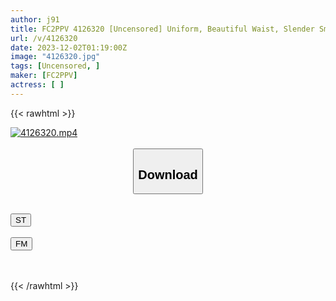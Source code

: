 ```yaml
---
author: j91
title: FC2PPV 4126320 [Uncensored] Uniform, Beautiful Waist, Slender Small Breasts Exposed. Creampie Piston With Young Man Covered In Sperm!
url: /v/4126320
date: 2023-12-02T01:19:00Z
image: "4126320.jpg"
tags: [Uncensored, ]
maker: [FC2PPV]
actress: [ ]
---
```



{{< rawhtml >}}

<div class="video" data-videoid="Moo2avq2WVImbjB">
    <a href="javascript:;">
        <img src="/v/4126320/4126320.jpg" width="WIDTH" height="HEIGHT" alt="4126320.mp4" loading="lazy">
    </a>
</div>

<script type="text/javascript" src="https://j91.asia/asset/on-demand-st.js"></script>

<br>
  <link rel="stylesheet" href="https://j91.asia/asset/bs5.css">
  
  <center>
  <button class="btn btn-primary" type="button" data-bs-toggle="collapse" data-bs-target=".multi-collapse" aria-expanded="false" aria-controls="multiCollapseExample1 multiCollapseExample2"><h2>Download</h2></button></center>
</p>
<div class="row">
  <div class="col">
    <div class="collapse multi-collapse" id="multiCollapseExample1">
      <div class="card card-body">
	      	      <br>
<div class="buttons">  
<a href="https://streamtape.to/v/Moo2avq2WVImbjB" target="_blank"><button class="btn-hover color-3"><i class="fa fa-download"></i> ST</button></a></div>
    </div>
  </div>
</div>
  <div class="col">
    <div class="collapse multi-collapse" id="multiCollapseExample2">
      <div class="card card-body">
	      <br>
<div class="buttons">
    <a href="https://filemoon.sx/d/zrckw9cad1tv" target="_blank"><button class="btn-hover color-8"><i class="fa fa-download"></i> FM</button></a></div>
<br><br>
      </div>
    </div>
  </div>
</div>

{{< /rawhtml >}}